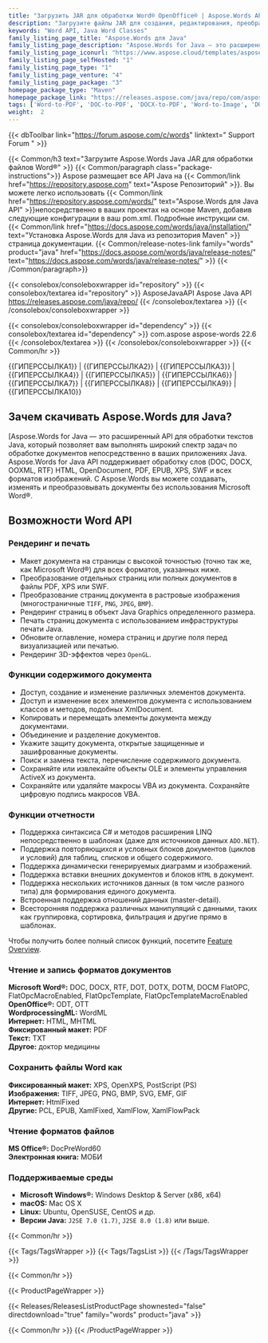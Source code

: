 ```yaml
---
title: "Загрузить JAR для обработки Word® OpenOffice® | Aspose.Words API"
description: "Загрузите файлы JAR для создания, редактирования, преобразования и просмотра документов Word и OpenOffice. Работайте с текстом, изображениями, формами, таблицами, пользовательскими XML, SmartArt, OLE, VBA и многим другим."
keywords: "Word API, Java Word Classes"
family_listing_page_title: "Aspose.Words для Java"
family_listing_page_description: "Aspose.Words for Java — это расширенный API для обработки текстов Java, который позволяет вам выполнять широкий спектр задач по обработке документов непосредственно в ваших приложениях Java."
family_listing_page_iconurl: "https://www.aspose.cloud/templates/aspose/App_Themes/V3/images/words/272x272/aspose_words-for-java.png"
family_listing_page_selfHosted: "1"
family_listing_page_type: "1"
family_listing_page_venture: "4"
family_listing_page_package: "3"
homepage_package_type: "Maven"
homepage_package_link: "https://releases.aspose.com/java/repo/com/aspose/aspose-words/"
tags: ['Word-to-PDF', 'DOC-to-PDF', 'DOCX-to-PDF', 'Word-to-Image', 'DOCX-to-JPG', 'DOC-to-PNG', 'Image-to-PDF', 'JPG-to-PDF', 'TIFF-to-PDF', 'HTML-to-Markdown', 'HTML-to-MD', 'DOCX-to-Markdown', 'DOCX-to-MD', 'Markdown-to-PDF', 'MD-to-PDF', 'HTML-to-PDF', 'MHT-to-PDF', 'MHTML-to-PDF', 'Word-to-HTML', 'Markdown-to-HTML', 'MD-to-HTML', 'Mobi-to-EPUB', 'RTF-to-PDF', 'ODT-to-PDF', 'TXT-to-PDF', 'Mobi-to-PDF', 'DOCX-to-DOC', 'HTML-to-Word']
weight:  2
---
```


{{< dbToolbar link="https://forum.aspose.com/c/words" linktext=" Support Forum " >}}

{{< Common/h3 text="Загрузите Aspose.Words Java JAR для обработки файлов Word®"  >}}
{{< Common/paragraph class="package-instructions">}}
Aspose размещает все API Java на
{{< Common/link href="https://repository.aspose.com" text="Aspose Репозиторий"  >}}. Вы можете легко использовать
{{< Common/link href="https://repository.aspose.com/words/" text="Aspose.Words для Java API"  >}}непосредственно в ваших проектах на основе Maven, добавив следующие конфигурации в ваш pom.xml. Подробные инструкции см.
{{< Common/link href="https://docs.aspose.com/words/java/installation/" text="Установка Aspose.Words для Java из репозитория Maven"  >}}страница документации.
{{< Common/release-notes-link family="words" product="java" href="https://docs.aspose.com/words/java/release-notes/" text="https://docs.aspose.com/words/java/release-notes/"  >}}
{{< /Common/paragraph>}}

{{< consolebox/consoleboxwrapper id="repository" >}}
   {{< consolebox/textarea id="repository" >}} 
      <repository>
      <id>AsposeJavaAPI</id>
      <name>Aspose Java API</name>
      <url>https://releases.aspose.com/java/repo/</url>
      </repository> 
   {{< /consolebox/textarea >}}
{{< /consolebox/consoleboxwrapper >}}

{{< consolebox/consoleboxwrapper id="dependency" >}}
   {{< consolebox/textarea id="dependency" >}}
      <dependency>
      <groupId>com.aspose</groupId>
      <artifactId>aspose-words</artifactId>
      <version>22.6</version>
      </dependency>
   {{< /consolebox/textarea >}}
{{< /consolebox/consoleboxwrapper >}}
{{< Common/hr >}}

{{ГИПЕРССЫЛКА1}} | {{ГИПЕРССЫЛКА2}} | {{ГИПЕРССЫЛКА3}} | {{ГИПЕРССЫЛКА4}} | {{ГИПЕРССЫЛКА5}} | {{ГИПЕРССЫЛКА6}} | {{ГИПЕРССЫЛКА7}} | {{ГИПЕРССЫЛКА8}} | {{ГИПЕРССЫЛКА9}} | {{ГИПЕРССЫЛКА10}}

## Зачем скачивать Aspose.Words для Java?

[Aspose.Words for Java — это расширенный API для обработки текстов Java, который позволяет вам выполнять широкий спектр задач по обработке документов непосредственно в ваших приложениях Java. Aspose.Words for Java API поддерживает обработку слов (DOC, DOCX, OOXML, RTF) HTML, OpenDocument, PDF, EPUB, XPS, SWF и всех форматов изображений. С Aspose.Words вы можете создавать, изменять и преобразовывать документы без использования Microsoft Word®.

## Возможности Word API

### Рендеринг и печать

- Макет документа на страницы с высокой точностью (точно так же, как Microsoft Word®) для всех форматов, указанных ниже.
- Преобразование отдельных страниц или полных документов в файлы PDF, XPS или SWF.
- Преобразование страниц документа в растровые изображения (многостраничные `TIFF`, `PNG`, `JPEG`, `BMP`).
- Рендеринг страниц в объект Java Graphics определенного размера.
- Печать страниц документа с использованием инфраструктуры печати Java.
- Обновите оглавление, номера страниц и другие поля перед визуализацией или печатью.
- Рендеринг 3D-эффектов через `OpenGL`.

### Функции содержимого документа

- Доступ, создание и изменение различных элементов документа.
- Доступ и изменение всех элементов документа с использованием классов и методов, подобных XmlDocument.
- Копировать и перемещать элементы документа между документами.
- Объединение и разделение документов.
- Укажите защиту документа, открытые защищенные и зашифрованные документы.
- Поиск и замена текста, перечисление содержимого документа.
- Сохраняйте или извлекайте объекты OLE и элементы управления ActiveX из документа.
- Сохраняйте или удаляйте макросы VBA из документа. Сохраняйте цифровую подпись макросов VBA.

### Функции отчетности

- Поддержка синтаксиса C# и методов расширения LINQ непосредственно в шаблонах (даже для источников данных `ADO.NET`).
- Поддержка повторяющихся и условных блоков документов (циклов и условий) для таблиц, списков и общего содержимого.
- Поддержка динамически генерируемых диаграмм и изображений.
- Поддержка вставки внешних документов и блоков `HTML` в документ.
- Поддержка нескольких источников данных (в том числе разного типа) для формирования единого документа.
- Встроенная поддержка отношений данных (master-detail).
- Всесторонняя поддержка различных манипуляций с данными, таких как группировка, сортировка, фильтрация и другие прямо в шаблонах.

Чтобы получить более полный список функций, посетите [Feature Overview](https://docs.aspose.com/words/java/feature-overview/).

### Чтение и запись форматов документов

**Microsoft Word®:** DOC, DOCX, RTF, DOT, DOTX, DOTM, DOCM FlatOPC, FlatOpcMacroEnabled, FlatOpcTemplate, FlatOpcTemplateMacroEnabled\
**OpenOffice®:** ODT, OTT\
**WordprocessingML:** WordML\
**Интернет:** HTML, MHTML\
**Фиксированный макет:** PDF\
**Текст:** TXT\
**Другое:** доктор медицины

### Сохранить файлы Word как

**Фиксированный макет:** XPS, OpenXPS, PostScript (PS)\
**Изображения:** TIFF, JPEG, PNG, BMP, SVG, EMF, GIF\
**Интернет:** HtmlFixed\
**Другие:** PCL, EPUB, XamlFixed, XamlFlow, XamlFlowPack

### Чтение форматов файлов

**MS Office®:** DocPreWord60\
**Электронная книга:** МОБИ

### Поддерживаемые среды

- **Microsoft Windows®:** Windows Desktop & Server (x86, x64)
- **macOS:** Mac OS X
- **Linux:** Ubuntu, OpenSUSE, CentOS и др.
- **Версии Java:** `J2SE 7.0 (1.7)`, `J2SE 8.0 (1.8)` или выше.

{{< Common/hr >}}

{{< Tags/TagsWrapper >}}
 {{< Tags/TagsList >}}
{{< /Tags/TagsWrapper >}}

{{< Common/hr >}}

{{< ProductPageWrapper >}}
<!-- ReleasesListProductPage-->
   {{< Releases/ReleasesListProductPage shownested="false"  directdownload="true" family="words" product="java" >}}
<!-- /ReleasesListProductPage-->
{{< Common/hr >}}
{{< /ProductPageWrapper >}}

